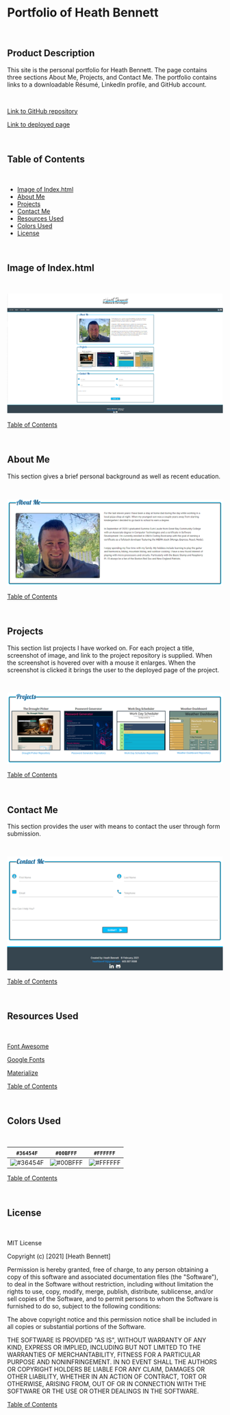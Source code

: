 # Portfolio of Heath Bennett

&nbsp;

## Product Description

This site is the personal portfolio for Heath Bennett.  The page contains three sections About Me, Projects, and Contact Me.  The portfolio contains links to a downloadable Résumé, LinkedIn profile, and GitHub account. 

&nbsp;

[Link to GitHub repository](https://github.com/Heath-Bennett/HBPortfolio)

[Link to deployed page](https://heath-bennett.github.io/HBPortfolio/)

&nbsp;

## Table of Contents

&nbsp;

* [Image of Index.html](#Image-of-Index.html)
* [About Me](#About-Me)
* [Projects](#Projects)
* [Contact Me](#Contact-Me)
* [Resources Used](#Resources-Used)
* [Colors Used](#Colors-Used)
* [License](#License)

&nbsp;

## Image of Index.html

&nbsp;

![Screenshot of Portfolio](./assets/Images/portfolioScreenShot.png)

[Table of Contents](#Table-of-Contents)

&nbsp;

## About Me

This section gives a brief personal background as well as recent education.


&nbsp;

![Screenshot of About Me](./assets/Images/aboutMe.png)

[Table of Contents](#Table-of-Contents)

&nbsp;

## Projects
This section list projects I have worked on.  For each project a title, screenshot of image, and link to the project repository is supplied.  When the screenshot is hovered over with a mouse it enlarges.  When the screenshot is clicked it brings the user to the deployed page of the project. 

&nbsp;

![Screenshot of Projects](./assets/Images/projects.png)

[Table of Contents](#Table-of-Contents)

&nbsp;

## Contact Me
This section provides the user with means to contact the user through form submission.

&nbsp;

![Screenshot of Contact Me](./assets/Images/contactMe.png)

[Table of Contents](#Table-of-Contents)

&nbsp;

## Resources Used

&nbsp;

[Font Awesome](https://fontawesome.com/)

[Google Fonts](https://fonts.google.com/)

[Materialize](https://materializecss.com/)

[Table of Contents](#Table-of-Contents)

&nbsp;

## Colors Used

&nbsp;

`#36454F`                  |  `#00BFFF`                |`#FFFFFF`
:-------------------------:|:-------------------------:|:-------------------------:
![#36454F](https://via.placeholder.com/150x300/36454F/000000?text=+)  | ![#00BFFF](https://via.placeholder.com/150x300/00BFFF/000000?text=+) | ![#FFFFFF](https://via.placeholder.com/150x300/FFFFFF/000000?text=+)

[Table of Contents](#Table-of-Contents)

&nbsp;

## License

&nbsp;

MIT License

Copyright (c) [2021] [Heath Bennett]

Permission is hereby granted, free of charge, to any person obtaining a copy
of this software and associated documentation files (the "Software"), to deal
in the Software without restriction, including without limitation the rights
to use, copy, modify, merge, publish, distribute, sublicense, and/or sell
copies of the Software, and to permit persons to whom the Software is
furnished to do so, subject to the following conditions:

The above copyright notice and this permission notice shall be included in all
copies or substantial portions of the Software.

THE SOFTWARE IS PROVIDED "AS IS", WITHOUT WARRANTY OF ANY KIND, EXPRESS OR
IMPLIED, INCLUDING BUT NOT LIMITED TO THE WARRANTIES OF MERCHANTABILITY,
FITNESS FOR A PARTICULAR PURPOSE AND NONINFRINGEMENT. IN NO EVENT SHALL THE
AUTHORS OR COPYRIGHT HOLDERS BE LIABLE FOR ANY CLAIM, DAMAGES OR OTHER
LIABILITY, WHETHER IN AN ACTION OF CONTRACT, TORT OR OTHERWISE, ARISING FROM,
OUT OF OR IN CONNECTION WITH THE SOFTWARE OR THE USE OR OTHER DEALINGS IN THE
SOFTWARE.

[Table of Contents](#Table-of-Contents)